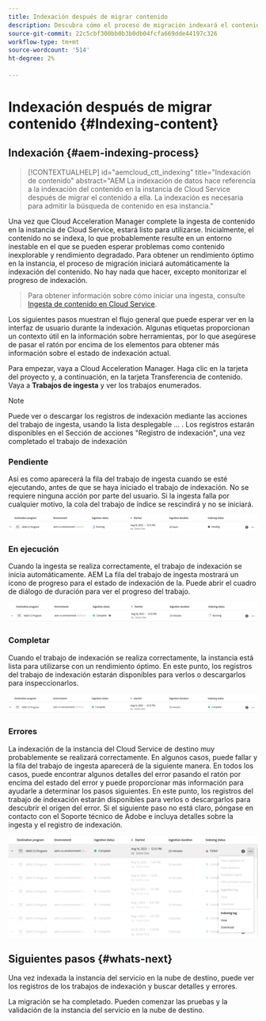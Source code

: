 ```yaml
---
title: Indexación después de migrar contenido
description: Descubra cómo el proceso de migración indexará el contenido ingerido en la instancia del Cloud Service de destino.
source-git-commit: 22c5cbf300bb0b3b0db04fcfa669dde44197c326
workflow-type: tm+mt
source-wordcount: '514'
ht-degree: 2%

---
```


# Indexación después de migrar contenido {#Indexing-content}

## Indexación {#aem-indexing-process}

>[!CONTEXTUALHELP]
>id="aemcloud_ctt_indexing"
>title="Indexación de contenido"
>abstract="AEM La indexación de datos hace referencia a la indexación del contenido en la instancia de Cloud Service después de migrar el contenido a ella. La indexación es necesaria para admitir la búsqueda de contenido en esa instancia."

Una vez que Cloud Acceleration Manager complete la ingesta de contenido en la instancia de Cloud Service, estará listo para utilizarse. Inicialmente, el contenido no se indexa, lo que probablemente resulte en un entorno inestable en el que se pueden esperar problemas como contenido inexplorable y rendimiento degradado.
Para obtener un rendimiento óptimo en la instancia, el proceso de migración iniciará automáticamente la indexación del contenido. No hay nada que hacer, excepto monitorizar el progreso de indexación.

> Para obtener información sobre cómo iniciar una ingesta, consulte [Ingesta de contenido en Cloud Service](/help/journey-migration/content-transfer-tool/using-content-transfer-tool/ingesting-content.md).

Los siguientes pasos muestran el flujo general que puede esperar ver en la interfaz de usuario durante la indexación. Algunas etiquetas proporcionan un contexto útil en la información sobre herramientas, por lo que asegúrese de pasar el ratón por encima de los elementos para obtener más información sobre el estado de indexación actual.

Para empezar, vaya a Cloud Acceleration Manager. Haga clic en la tarjeta del proyecto y, a continuación, en la tarjeta Transferencia de contenido. Vaya a **Trabajos de ingesta**
y ver los trabajos enumerados.

>[!NOTE]
>Puede ver o descargar los registros de indexación mediante las acciones del trabajo de ingesta, usando la lista desplegable ... . Los registros estarán disponibles en el
> Sección de acciones &quot;Registro de indexación&quot;, una vez completado el trabajo de indexación

### Pendiente

Así es como aparecerá la fila del trabajo de ingesta cuando se esté ejecutando, antes de que se haya iniciado el trabajo de indexación. No se requiere ninguna acción por parte del usuario. Si la ingesta falla por cualquier motivo, la cola del trabajo de índice se rescindirá y no se iniciará.

![imagen](/help/journey-migration/content-transfer-tool/assets-indexing/pending.png)

### En ejecución

Cuando la ingesta se realiza correctamente, el trabajo de indexación se inicia automáticamente. AEM La fila del trabajo de ingesta mostrará un icono de progreso para el estado de indexación de la. Puede abrir el cuadro de diálogo de duración para ver el progreso del trabajo.

![imagen](/help/journey-migration/content-transfer-tool/assets-indexing/running.png)

### Completar

Cuando el trabajo de indexación se realiza correctamente, la instancia está lista para utilizarse con un rendimiento óptimo. En este punto, los registros del trabajo de indexación estarán disponibles para verlos o descargarlos para inspeccionarlos.

![imagen](/help/journey-migration/content-transfer-tool/assets-indexing/complete.png)

### Errores

La indexación de la instancia del Cloud Service de destino muy probablemente se realizará correctamente. En algunos casos, puede fallar y la fila del trabajo de ingesta aparecerá de la siguiente manera. En todos los casos, puede encontrar algunos detalles del error pasando el ratón por encima del estado del error y puede proporcionar más información para ayudarle a determinar los pasos siguientes. En este punto, los registros del trabajo de indexación estarán disponibles para verlos o descargarlos para descubrir el origen del error. Si el siguiente paso no está claro, póngase en contacto con el Soporte técnico de Adobe e incluya detalles sobre la ingesta y el registro de indexación.

![imagen](/help/journey-migration/content-transfer-tool/assets-indexing/failed.png)

## Siguientes pasos {#whats-next}

Una vez indexada la instancia del servicio en la nube de destino, puede ver los registros de los trabajos de indexación y buscar detalles y errores.

La migración se ha completado. Pueden comenzar las pruebas y la validación de la instancia del servicio en la nube de destino.
